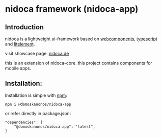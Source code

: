 # nidoca framework (nidoca-app)

## Introduction

nidoca is a lightweight ui-framework based on
[webcomponents](https://www.webcomponents.org/),
[typescript](https://www.typescriptlang.org/)
and [litelement](https://lit-element.polymer-project.org/).

visit showcase page: [nidoca.de](http://nidoca.de)

this is an extension of nidoca-core.
this project contains components for mobile apps.

## Installation:

Installation is simple with [npm](https://www.npmjs.com/package/@domoskanonos/nidoca-app):

    npm i @domoskanonos/nidoca-app

or refer directly in package.json:

    "dependencies": {
        "@domoskanonos/nidoca-app": "latest",
    }

